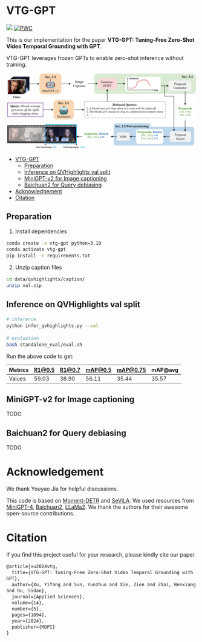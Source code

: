 # VTG-GPT

<a href='https://arxiv.org/abs/2403.02076'><img src='https://img.shields.io/badge/Paper-Arxiv-red'></a>
[![PWC](https://img.shields.io/endpoint.svg?url=https://paperswithcode.com/badge/vtg-gpt-tuning-free-zero-shot-video-temporal/zero-shot-moment-retrieval-on-qvhighlights)](https://paperswithcode.com/sota/zero-shot-moment-retrieval-on-qvhighlights?p=vtg-gpt-tuning-free-zero-shot-video-temporal)

This is our implementation for the paper **VTG-GPT: Tuning-Free Zero-Shot Video Temporal Grounding with GPT**. 

VTG-GPT leverages frozen GPTs to enable zero-shot inference without training.

![Alt text](manuscript/pipeline.png)

- [VTG-GPT](#vtg-gpt)
  - [Preparation](#preparation)
  - [Inference on QVHighlights val split](#inference-on-qvhighlights-val-split)
  - [MiniGPT-v2 for Image captioning](#minigpt-v2-for-image-captioning)
  - [Baichuan2 for Query debiasing](#baichuan2-for-query-debiasing)
- [Acknowledgement](#acknowledgement)
- [Citation](#citation)


## Preparation

1. Install dependencies

```sh
conda create -n vtg-gpt python=3.10
conda activate vtg-gpt
pip install -r requirements.txt
```

2. Unzip caption files

```sh
cd data/qvhighlights/caption/
unzip val.zip
```


## Inference on QVHighlights val split

```sh
# inference
python infer_qvhighlights.py --val

# evaluation
bash standalone_eval/eval.sh
```

Run the above code to get:

| Metrics| R1@0.5 | R1@0.7 | mAP@0.5 | mAP@0.75 | mAP@avg |
| -----  | ------ | ------ | ------- | -------- | ------- |
| Values | 59.03  | 38.90   | 56.11   | 35.44    | 35.57   |


## MiniGPT-v2 for Image captioning
TODO

## Baichuan2 for Query debiasing
TODO

# Acknowledgement

We thank Youyao Jia for helpful discussions.

This code is based on [Moment-DETR](https://github.com/jayleicn/moment_detr) and [SeViLA](https://github.com/Yui010206/SeViLA). We used resources from [MiniGPT-4](https://github.com/Vision-CAIR/MiniGPT-4), [Baichuan2](https://github.com/baichuan-inc/Baichuan2), [LLaMa2](https://github.com/facebookresearch/llama). We thank the authors for their awesome open-source contributions.


# Citation
If you find this project useful for your research, please kindly cite our paper.
```
@article{xu2024vtg,
  title={VTG-GPT: Tuning-Free Zero-Shot Video Temporal Grounding with GPT},
  author={Xu, Yifang and Sun, Yunzhuo and Xie, Zien and Zhai, Benxiang and Du, Sidan},
  journal={Applied Sciences},
  volume={14},
  number={5},
  pages={1894},
  year={2024},
  publisher={MDPI}
}
```

